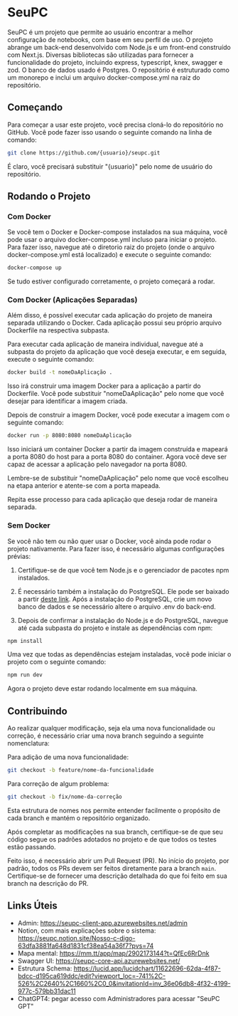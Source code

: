 # SeuPC

SeuPC é um projeto que permite ao usuário encontrar a melhor configuração de notebooks, com base em seu perfil de uso. O projeto abrange um back-end desenvolvido com Node.js e um front-end construído com Next.js. Diversas bibliotecas são utilizadas para fornecer a funcionalidade do projeto, incluindo express, typescript, knex, swagger e zod. O banco de dados usado é Postgres. O repositório é estruturado como um monorepo e inclui um arquivo docker-compose.yml na raiz do repositório.

## Começando

Para começar a usar este projeto, você precisa cloná-lo do repositório no GitHub. Você pode fazer isso usando o seguinte comando na linha de comando:

```bash
git clone https://github.com/{usuario}/seupc.git
```

É claro, você precisará substituir "{usuario}" pelo nome de usuário do repositório.

## Rodando o Projeto

### Com Docker

Se você tem o Docker e Docker-compose instalados na sua máquina, você pode usar o arquivo docker-compose.yml incluso para iniciar o projeto. Para fazer isso, navegue até o diretorio raiz do projeto (onde o arquivo docker-compose.yml está localizado) e execute o seguinte comando:

```bash
docker-compose up
```

Se tudo estiver configurado corretamente, o projeto começará a rodar.

### Com Docker (Aplicações Separadas)

Além disso, é possível executar cada aplicação do projeto de maneira separada utilizando o Docker. Cada aplicação possui seu próprio arquivo Dockerfile na respectiva subpasta.

Para executar cada aplicação de maneira individual, navegue até a subpasta do projeto da aplicação que você deseja executar, e em seguida, execute o seguinte comando:

```bash
docker build -t nomeDaAplicação .
```

Isso irá construir uma imagem Docker para a aplicação a partir do Dockerfile. Você pode substituir "nomeDaAplicação" pelo nome que você desejar para identificar a imagem criada.

Depois de construir a imagem Docker, você pode executar a imagem com o seguinte comando:

```bash
docker run -p 8080:8080 nomeDaAplicação
```

Isso iniciará um container Docker a partir da imagem construída e mapeará a porta 8080 do host para a porta 8080 do container. Agora você deve ser capaz de acessar a aplicação pelo navegador na porta 8080.

Lembre-se de substituir "nomeDaAplicação" pelo nome que você escolheu na etapa anterior e atente-se com a porta mapeada.

Repita esse processo para cada aplicação que deseja rodar de maneira separada.

### Sem Docker

Se você não tem ou não quer usar o Docker, você ainda pode rodar o projeto nativamente. Para fazer isso, é necessário algumas configurações prévias:

1. Certifique-se de que você tem Node.js e o gerenciador de pacotes npm instalados.

2. É necessário também a instalação do PostgreSQL. Ele pode ser baixado a partir [deste link](https://www.postgresql.org/download/). Após a instalação do PostgreSQL, crie um novo banco de dados e se necessário altere o arquivo .env do back-end.

3. Depois de confirmar a instalação do Node.js e do PostgreSQL, navegue até cada subpasta do projeto e instale as dependências com npm:

```bash
npm install
```

Uma vez que todas as dependências estejam instaladas, você pode iniciar o projeto com o seguinte comando:

```bash
npm run dev
```

Agora o projeto deve estar rodando localmente em sua máquina.

## Contribuindo

Ao realizar qualquer modificação, seja ela uma nova funcionalidade ou correção, é necessário criar uma nova branch seguindo a seguinte nomenclatura:

Para adição de uma nova funcionalidade:

```bash
git checkout -b feature/nome-da-funcionalidade
```

Para correção de algum problema:

```bash
git checkout -b fix/nome-da-correção
```

Esta estrutura de nomes nos permite entender facilmente o propósito de cada branch e mantém o repositório organizado.

Após completar as modificações na sua branch, certifique-se de que seu código segue os padrões adotados no projeto e de que todos os testes estão passando.

Feito isso, é necessário abrir um Pull Request (PR). No início do projeto, por padrão, todos os PRs devem ser feitos diretamente para a branch `main`. Certifique-se de fornecer uma descrição detalhada do que foi feito em sua branch na descrição do PR.

## Links Úteis
- Admin: https://seupc-client-app.azurewebsites.net/admin
- Notion, com mais explicações sobre o sistema: https://seupc.notion.site/Nosso-c-digo-63dfa3881fa648d1831cf38ea54a36f7?pvs=74
- Mapa mental: https://mm.tt/app/map/2902173144?t=QfEc6RrDnk
- Swagger UI: https://seupc-core-api.azurewebsites.net/
- Estrutura Schema: https://lucid.app/lucidchart/11622696-62da-4f87-bdcc-d195ca619ddc/edit?viewport_loc=-741%2C-526%2C2640%2C1660%2C0_0&invitationId=inv_36e06db8-4f32-4199-977c-579bb31dac11
- ChatGPT4: pegar acesso com Administradores para acessar "SeuPC GPT" 
